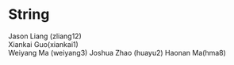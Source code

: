 # String
Jason Liang (zliang12)  
Xiankai Guo(xiankai1)   
Weiyang Ma (weiyang3) 
Joshua Zhao (huayu2) 
Haonan Ma(hma8)

